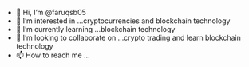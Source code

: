 - 👋 Hi, I’m @faruqsb05
- 👀 I’m interested in ...cryptocurrencies and blockchain technology
- 🌱 I’m currently learning ...blockchain technology
- 💞️ I’m looking to collaborate on ...crypto trading and learn blockchain technology
- 📫 How to reach me ...

<!---
faruqsb05/faruqsb05 is a ✨ special ✨ repository because its `README.md` (this file) appears on your GitHub profile.
You can click the Preview link to take a look at your changes.
--->
